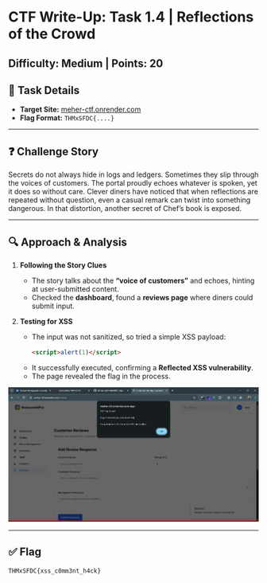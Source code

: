 # CTF Write-Up: Task 1.4 | Reflections of the Crowd
## Difficulty: Medium | Points: 20

## 📂 Task Details
- **Target Site:** [meher-ctf.onrender.com](https://meher-ctf.onrender.com/)  
- **Flag Format:** `THMxSFDC{....}`

---

## ❓ Challenge Story
Secrets do not always hide in logs and ledgers. Sometimes they slip through the voices of customers. The portal proudly echoes whatever is spoken, yet it does so without care. Clever diners have noticed that when reflections are repeated without question, even a casual remark can twist into something dangerous. In that distortion, another secret of Chef’s book is exposed.

---

## 🔍 Approach & Analysis

1. **Following the Story Clues**  
   - The story talks about the **“voice of customers”** and echoes, hinting at user-submitted content.  
   - Checked the **dashboard**, found a **reviews page** where diners could submit input.

2. **Testing for XSS**  
   - The input was not sanitized, so tried a simple XSS payload:  
     ```html
     <script>alert(1)</script>
     ```  
   - It successfully executed, confirming a **Reflected XSS vulnerability**.  
   - The page revealed the flag in the process.

![XSS Flag](src/t14.png)

---

## ✅ Flag
    THMxSFDC{xss_c0mm3nt_h4ck}